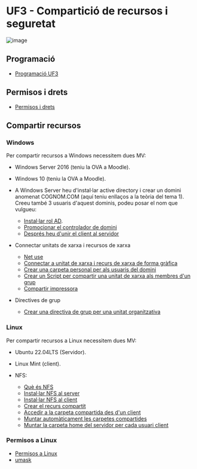 # UF3 - Compartició de recursos i seguretat

![image](https://github.com/XaSaFa/MP04/assets/110727546/1dcee92e-e0ca-46a9-9115-3c300955b547)

## Programació

- [Programació UF3](programacio.md)

## Permisos i drets

- [Permisos i drets](permisos_i_drets.md)

## Compartir recursos

### Windows

Per compartir recursos a Windows necessitem dues MV:
- Windows Server 2016 (teniu la OVA a Moodle).
- Windows 10 (teniu la OVA a Moodle).

- A Windows Server heu d'instal·lar active directory i crear un domini anomenat COGNOM.COM (aquí teniu enllaços a la teòria del tema 1). Creeu també 3 usuaris d'aquest dominis, podeu posar el nom que vulgueu:
  - [Instal·lar rol AD](https://github.com/XaSaFa/MP04/blob/main/uf1/instalar_domini.md).
  - [Promocionar el controlador de domini](https://github.com/XaSaFa/MP04/blob/main/uf1/instalar_domini2.md)
  - [Després heu d'unir el client al servidor](https://github.com/XaSaFa/MP04/blob/main/uf1/conectar_client_a_domini.md)

- Connectar unitats de xarxa i recursos de xarxa
  - [Net use](connectar_unitat_xarxa.md)
  - [Connectar a unitat de xarxa i recurs de xarxa de forma gràfica](connectar_unitat_xarxa_visual.md)
  - [Crear una carpeta personal per als usuaris del domini](carpeta_personal_windows.md)
  - [Crear un Script per compartir una unitat de xarxa als membres d'un grup](compartir-carpeta-amb-grup.md)
  - [Compartir impressora](compartir_impressora.md)

- Directives de grup
  - [Crear una directiva de grup per una unitat organitzativa](directives.md)
  
### Linux

Per compartir recursos a Linux necessitem dues MV:
- Ubuntu 22.04LTS (Servidor).
- Linux Mint (client).

- NFS:
  - [Què és NFS](nfs0.md)
  - [Instal·lar NFS al server](nfs1.md)
  - [Instal·lar NFS al client](nfs2.md)
  - [Crear el recurs compartit](nfs3.md)
  - [Accedir a la carpeta compartida des d'un client](nfs4.md)
  - [Muntar automàticament les carpetes compartides](nfs5.md)
  - [Muntar la carpeta home del servidor per cada usuari client](nfs6.md)
  

### Permisos a Linux
- [Permisos a Linux](permisos_linux.md)
- [umask](umask.md)
